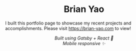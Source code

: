 <h1 align="center">
  Brian Yao
</h1>

I built this portfolio page to showcase my recent projects and accomplishments. Please visit https://brian-yao.com to view!

<p align="center">
 <i>Built using Gatsby + React 🚀
 <br> Mobile responsive ✨
<p>

